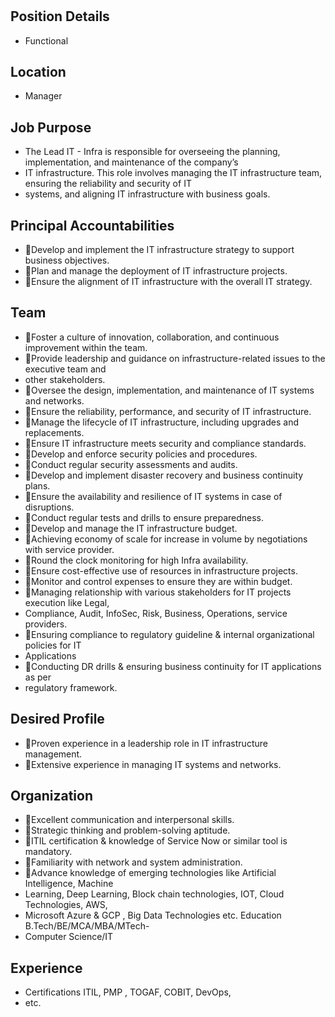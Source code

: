 # 

## Position Details

* Functional

## Location

* Manager

## Job Purpose

* The Lead IT - Infra is responsible for overseeing the planning, implementation, and maintenance of the company’s
* IT infrastructure. This role involves managing the IT infrastructure team, ensuring the reliability and security of IT
* systems, and aligning IT infrastructure with business goals.

## Principal Accountabilities

* Develop and implement the IT infrastructure strategy to support business objectives.
* Plan and manage the deployment of IT infrastructure projects.
* Ensure the alignment of IT infrastructure with the overall IT strategy.

## Team

* Foster a culture of innovation, collaboration, and continuous improvement within the team.
* Provide leadership and guidance on infrastructure-related issues to the executive team and
* other stakeholders.
* Oversee the design, implementation, and maintenance of IT systems and networks.
* Ensure the reliability, performance, and security of IT infrastructure.
* Manage the lifecycle of IT infrastructure, including upgrades and replacements.
* Ensure IT infrastructure meets security and compliance standards.
* Develop and enforce security policies and procedures.
* Conduct regular security assessments and audits.
* Develop and implement disaster recovery and business continuity plans.
* Ensure the availability and resilience of IT systems in case of disruptions.
* Conduct regular tests and drills to ensure preparedness.
* Develop and manage the IT infrastructure budget.
* Achieving economy of scale for increase in volume by negotiations with service provider.
* Round the clock monitoring for high Infra availability.
* Ensure cost-effective use of resources in infrastructure projects.
* Monitor and control expenses to ensure they are within budget.
* Managing relationship with various stakeholders for IT projects execution like Legal,
* Compliance, Audit, InfoSec, Risk, Business, Operations, service providers.
* Ensuring compliance to regulatory guideline & internal organizational policies for IT
* Applications
* Conducting DR drills & ensuring business continuity for IT applications as per
* regulatory framework.

## Desired Profile

* Proven experience in a leadership role in IT infrastructure management.
* Extensive experience in managing IT systems and networks.

## Organization

* Excellent communication and interpersonal skills.
* Strategic thinking and problem-solving aptitude.
* ITIL certification & knowledge of Service Now or similar tool is mandatory.
* Familiarity with network and system administration.
* Advance knowledge of emerging technologies like Artificial Intelligence, Machine
* Learning, Deep Learning, Block chain technologies, IOT, Cloud Technologies, AWS,
* Microsoft Azure & GCP , Big Data Technologies etc.  Education B.Tech/BE/MCA/MBA/MTech-
* Computer Science/IT

## Experience

* Certifications ITIL, PMP , TOGAF, COBIT, DevOps,
* etc.
